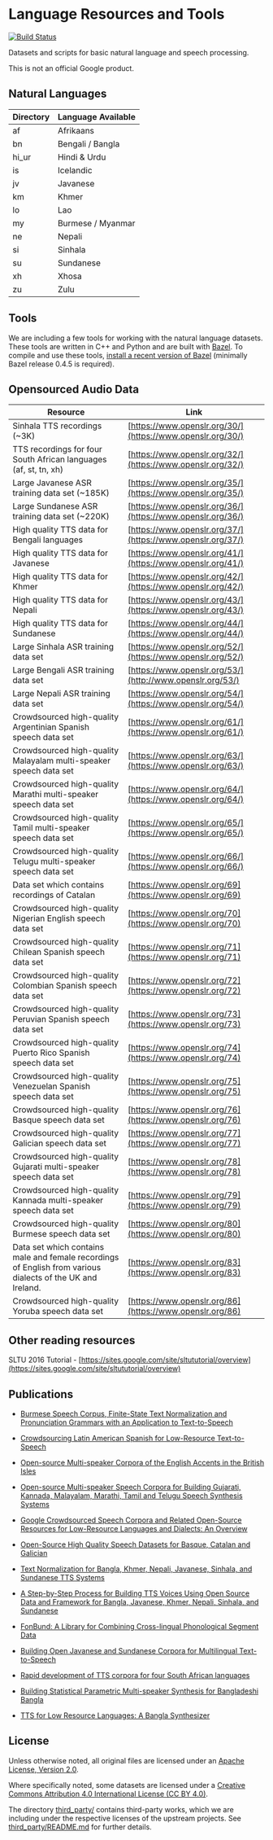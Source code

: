 # Language Resources and Tools

[![Build Status](https://travis-ci.org/google/language-resources.svg?branch=master)](https://travis-ci.org/google/language-resources)

Datasets and scripts for basic natural language and speech processing.

This is not an official Google product.


## Natural Languages

| Directory | Language Available |
|-----------|--------------------|
| af        | Afrikaans          |
| bn        | Bengali / Bangla   |
| hi_ur     | Hindi & Urdu       |
| is        | Icelandic          |
| jv        | Javanese           |
| km        | Khmer              |
| lo        | Lao                |
| my        | Burmese / Myanmar  |
| ne        | Nepali             |
| si        | Sinhala            |
| su        | Sundanese          |
| xh        | Xhosa              |
| zu        | Zulu               |


## Tools

We are including a few tools for working with the natural language
datasets. These tools are written in C++ and Python and are built with
[Bazel](http://bazel.io). To compile and use these tools,
[install a recent version of Bazel](http://bazel.io/docs/install.html)
(minimally Bazel release 0.4.5 is required).

## Opensourced Audio Data
| Resource | Link |
|-----------|--------------------|
| Sinhala TTS recordings (~3K) | [https://www.openslr.org/30/](https://www.openslr.org/30/)      |
| TTS recordings for four South African languages (af, st, tn, xh) | [https://www.openslr.org/32/](https://www.openslr.org/32/)  |
| Large Javanese ASR training data set (~185K)	| [https://www.openslr.org/35/](https://www.openslr.org/35/) |
| Large Sundanese ASR training data set	(~220K)| [https://www.openslr.org/36/](https://www.openslr.org/36/) |
| High quality TTS data for Bengali languages | [https://www.openslr.org/37/](https://www.openslr.org/37/) |
| High quality TTS data for Javanese | [https://www.openslr.org/41/](https://www.openslr.org/41/) |
| High quality TTS data for Khmer | [https://www.openslr.org/42/](https://www.openslr.org/42/) |
| High quality TTS data for Nepali | [https://www.openslr.org/43/](https://www.openslr.org/43/) |
| High quality TTS data for Sundanese | [https://www.openslr.org/44/](https://www.openslr.org/44/) |
| Large Sinhala ASR training data set | [https://www.openslr.org/52/](https://www.openslr.org/52/)|
| Large Bengali ASR training data set	|  [https://www.openslr.org/53/](http://www.openslr.org/53/)|
| Large Nepali ASR training data set	| [https://www.openslr.org/54/](https://www.openslr.org/54/) |
| Crowdsourced high-quality Argentinian Spanish speech data set | [https://www.openslr.org/61/](https://www.openslr.org/61/) |
| Crowdsourced high-quality Malayalam multi-speaker speech data set | [https://www.openslr.org/63/](https://www.openslr.org/63/) |
| Crowdsourced high-quality Marathi multi-speaker speech data set | [https://www.openslr.org/64/](https://www.openslr.org/64/) |
| Crowdsourced high-quality Tamil multi-speaker speech data set | [https://www.openslr.org/65/](https://www.openslr.org/65/) |
| Crowdsourced high-quality Telugu multi-speaker speech data set | [https://www.openslr.org/66/](https://www.openslr.org/66/) |
| Data set which contains recordings of Catalan |   [https://www.openslr.org/69](https://www.openslr.org/69)  |
| Crowdsourced high-quality Nigerian English speech data set |   [https://www.openslr.org/70](https://www.openslr.org/70)  |
| Crowdsourced high-quality Chilean Spanish speech data set |   [https://www.openslr.org/71](https://www.openslr.org/71)  |
| Crowdsourced high-quality Colombian Spanish speech data set |   [https://www.openslr.org/72](https://www.openslr.org/72)  |
| Crowdsourced high-quality Peruvian Spanish speech data set |   [https://www.openslr.org/73](https://www.openslr.org/73)  |
| Crowdsourced high-quality Puerto Rico Spanish speech data set		  |   [https://www.openslr.org/74](https://www.openslr.org/74)  |
| Crowdsourced high-quality Venezuelan Spanish speech data set |   [https://www.openslr.org/75](https://www.openslr.org/75)  |
| Crowdsourced high-quality Basque speech data set	 |   [https://www.openslr.org/76](https://www.openslr.org/76)  |
| Crowdsourced high-quality Galician speech data set |   [https://www.openslr.org/77](https://www.openslr.org/77)  |
| Crowdsourced high-quality Gujarati multi-speaker speech data set	 |   [https://www.openslr.org/78](https://www.openslr.org/78)  |
| Crowdsourced high-quality Kannada multi-speaker speech data set	 |   [https://www.openslr.org/79](https://www.openslr.org/79)  |
| Crowdsourced high-quality Burmese speech data set	 |   [https://www.openslr.org/80](https://www.openslr.org/80)  |
| Data set which contains male and female recordings of English from various dialects of the UK and Ireland.| [https://www.openslr.org/83](https://www.openslr.org/83)  |
|Crowdsourced high-quality Yoruba speech data set | [https://www.openslr.org/86](https://www.openslr.org/86) |


## Other reading resources

SLTU 2016 Tutorial - [https://sites.google.com/site/sltututorial/overview](https://sites.google.com/site/sltututorial/overview)

## Publications

- [Burmese Speech Corpus, Finite­-State Text Normalization and Pronunciation Grammars with an Application to Text-­to-­Speech
](https://research.google/pubs/pub49146/)

- [Crowdsourcing Latin American Spanish for Low-Resource Text-to-Speech](https://research.google/pubs/pub49150/)

- [Open-source Multi-speaker Corpora of the English Accents in the British Isles](https://research.google/pubs/pub49149/)

- [Open-source Multi-speaker Speech Corpora for Building Gujarati, Kannada, Malayalam, Marathi, Tamil and Telugu Speech Synthesis Systems](https://research.google/pubs/pub49148/)

- [Google Crowdsourced Speech Corpora and Related Open-Source Resources for Low-Resource Languages and Dialects: An Overview](https://research.google/pubs/pub48928/)

- [Open-Source High Quality Speech Datasets for Basque, Catalan and Galician](https://research.google/pubs/pub49136/)

- [Text Normalization for Bangla, Khmer, Nepali, Javanese, Sinhala, and Sundanese TTS Systems](https://ai.google/research/pubs/pub47344)

- [A Step-by-Step Process for Building TTS Voices Using Open Source Data and Framework for Bangla, Javanese, Khmer, Nepali, Sinhala, and Sundanese](https://ai.google/research/pubs/pub47347)

- [FonBund: A Library for Combining Cross-lingual Phonological Segment Data](https://research.google/pubs/pub46930/)

- [Building Open Javanese and Sundanese Corpora for Multilingual Text-to-Speech](https://ai.google/research/pubs/pub46929)

- [Rapid development of TTS corpora for four South African languages](https://research.google/pubs/pub47393/)

- [Building Statistical Parametric Multi-speaker Synthesis for Bangladeshi Bangla](https://ai.google/research/pubs/pub45301)

- [TTS for Low Resource Languages: A Bangla Synthesizer](https://ai.google/research/pubs/pub45300)

## License

Unless otherwise noted, all original files are licensed under an
[Apache License, Version 2.0](LICENSE).

Where specifically noted, some datasets are licensed under a
[Creative Commons Attribution 4.0 International License (CC BY 4.0)](http://creativecommons.org/licenses/by/4.0).

The directory [third_party/](third_party/) contains third-party works, which we
are including under the respective licenses of the upstream projects. See [third_party/README.md](third_party/README.md) for further details.
